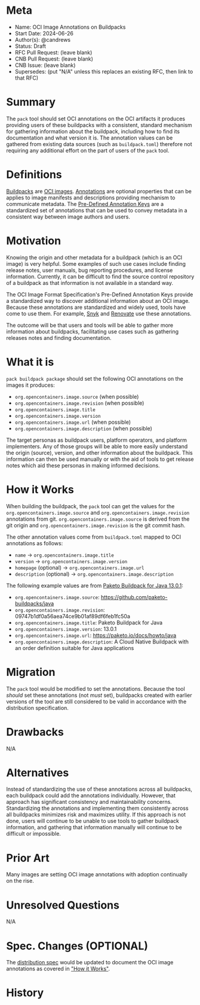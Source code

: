 # Meta
[meta]: #meta
- Name: OCI Image Annotations on Buildpacks
- Start Date: 2024-06-26
- Author(s): @candrews
- Status: Draft <!-- Acceptable values: Draft, Approved, On Hold, Superseded -->
- RFC Pull Request: (leave blank)
- CNB Pull Request: (leave blank)
- CNB Issue: (leave blank)
- Supersedes: (put "N/A" unless this replaces an existing RFC, then link to that RFC)

# Summary
[summary]: #summary

The `pack` tool should set OCI annotations on the OCI artifacts it produces providing users of these buildpacks with a consistent, standard mechanism for gathering information about the buildpack, including how to find its documentation and what version it is. The annotation values can be gathered from existing data sources (such as `buildpack.toml`) therefore not requiring any additional effort on the part of users of the `pack` tool.

# Definitions
[definitions]: #definitions

[Buildpacks](https://buildpacks.io/docs/for-app-developers/concepts/buildpack/) are [OCI images](https://github.com/opencontainers/image-spec/blob/v1.1.0/README.md). [Annotations](https://github.com/opencontainers/image-spec/blob/v1.1.0/annotations.md) are optional properties that can be applies to image manifests and descriptions providing mechanism to communicate metadata. The [Pre-Defined Annotation Keys](https://github.com/opencontainers/image-spec/blob/v1.1.0/annotations.md#pre-defined-annotation-keys) are a standardized set of annotations that can be used to convey metadata in a consistent way between image authors and users.

# Motivation
[motivation]: #motivation

Knowing the origin and other metadata for a buildpack (which is an OCI image) is very helpful. Some examples of such use cases include finding release notes, user manuals, bug reporting procedures, and license information. Currently, it can be difficult to find the source control repository of a buildpack as that information is not available in a standard way.

The OCI Image Format Specification's Pre-Defined Annotation Keys provide a standardized way to discover additional information about an OCI image. Because these annotations are standardized and widely used, tools have come to use them. For example, [Snyk](https://snyk.io/blog/how-and-when-to-use-docker-labels-oci-container-annotations/) and [Renovate](https://github.com/renovatebot/renovate/blob/34.115.1/lib/modules/datasource/docker/readme.md) use these annotations.

The outcome will be that users and tools will be able to gather more information about buildpacks, facilitating use cases such as gathering releases notes and finding documentation.

# What it is
[what-it-is]: #what-it-is

`pack buildpack package` should set the following OCI annotations on the images it produces:

- `org.opencontainers.image.source` (when possible)
- `org.opencontainers.image.revision` (when possible)
- `org.opencontainers.image.title`
- `org.opencontainers.image.version`
- `org.opencontainers.image.url` (when possible)
- `org.opencontainers.image.description` (when possible)

The target personas as buildpack users, platform operators, and platform implementers. Any of those groups will be able to more easily understand the origin (source), version, and other information about the buildpack. This information can then be used manually or with the aid of tools to get release notes which aid these personas in making informed decisions.

# How it Works
[how-it-works]: #how-it-works

When building the buildpack, the `pack` tool can get the values for the `org.opencontainers.image.source` and `org.opencontainers.image.revision` annotations from git. `org.opencontainers.image.source` is derived from the git origin and `org.opencontainers.image.revision` is the git commit hash.

The other annotation values come from `buildpack.toml` mapped to OCI annotations as follows:

- `name` -> `org.opencontainers.image.title`
- `version` -> `org.opencontainers.image.version`
- `homepage` (optional) -> `org.opencontainers.image.url`
- `description` (optional) -> `org.opencontainers.image.description`

The following example values are from [Paketo Buildpack for Java 13.0.1](https://github.com/paketo-buildpacks/java/releases/tag/v13.0.1):

- `org.opencontainers.image.source`: https://github.com/paketo-buildpacks/java
- `org.opencontainers.image.revision`: 09747b1df0a56aea74ce9b01af89df6feb1fc50a
- `org.opencontainers.image.title`: Paketo Buildpack for Java
- `org.opencontainers.image.version`: 13.0.1
- `org.opencontainers.image.url`: https://paketo.io/docs/howto/java
- `org.opencontainers.image.description`: A Cloud Native Buildpack with an order definition suitable for Java applications

# Migration
[migration]: #migration

The `pack` tool would be modified to set the annotations. Because the tool _should_ set these annotations (not _must_ set), buildpacks created with earlier versions of the tool are still considered to be valid in accordance with the distribution specification.

# Drawbacks
[drawbacks]: #drawbacks

N/A

# Alternatives
[alternatives]: #alternatives

Instead of standardizing the use of these annotations across all buildpacks, each buildpack could add the annotations individually. However, that approach has significant consistency and maintainability concerns. Standardizing the annotations and implementing them consistently across all buildpacks minimizes risk and maximizes utility. If this approach is not done, users will continue to be unable to use tools to gather buildpack information, and gathering that information manually will continue to be difficult or impossible.

# Prior Art
[prior-art]: #prior-art

Many images are setting OCI image annotations with adoption continually on the rise.

# Unresolved Questions
[unresolved-questions]: #unresolved-questions

N/A

# Spec. Changes (OPTIONAL)
[spec-changes]: #spec-changes

The [distribution spec](https://github.com/buildpacks/spec/blob/main/distribution.md) would be updated to document the OCI image annotations as covered in ["How it Works"](#how-it-works).


# History
[history]: #history

<!--
## Amended
### Meta
[meta-1]: #meta-1
- Name: (fill in the amendment name: Variable Rename)
- Start Date: (fill in today's date: YYYY-MM-DD)
- Author(s): (Github usernames)
- Amendment Pull Request: (leave blank)

### Summary

A brief description of the changes.

### Motivation

Why was this amendment necessary?
--->